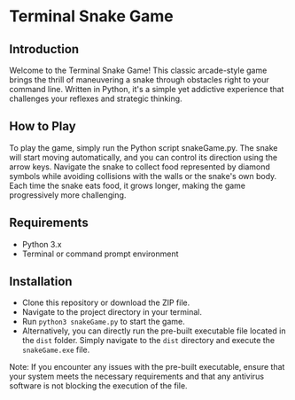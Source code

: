 # Terminal Snake Game

## Introduction

Welcome to the Terminal Snake Game! This classic arcade-style game brings the thrill of maneuvering a snake through obstacles right to your command line. Written in Python, it's a simple yet addictive experience that challenges your reflexes and strategic thinking.

## How to Play

To play the game, simply run the Python script snakeGame.py. The snake will start moving automatically, and you can control its direction using the arrow keys. Navigate the snake to collect food represented by diamond symbols while avoiding collisions with the walls or the snake's own body. Each time the snake eats food, it grows longer, making the game progressively more challenging.

## Requirements

- Python 3.x
- Terminal or command prompt environment

## Installation

- Clone this repository or download the ZIP file.
- Navigate to the project directory in your terminal.
- Run `python3 snakeGame.py` to start the game.
- Alternatively, you can directly run the pre-built executable file located in the `dist` folder. Simply navigate to the `dist` directory and execute the `snakeGame.exe` file.

Note: If you encounter any issues with the pre-built executable, ensure that your system meets the necessary requirements and that any antivirus software is not blocking the execution of the file.
